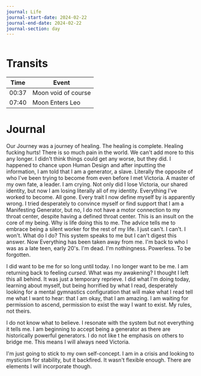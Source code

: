 ```yaml
---
journal: Life
journal-start-date: 2024-02-22
journal-end-date: 2024-02-22
journal-section: day
---
```


```calendar-nav
```

# Transits

| Time | Event |
|------|-------|
| 00:37 | Moon void of course |
| 07:40 | Moon Enters Leo |

# Journal

Our Journey was a journey of healing. The healing is complete. Healing fucking hurts! There is so much pain in the world. We can't add more to this any longer. I didn't think things could get any worse, but they did. I happened to chance upon Human Design and after inputting the information, I am told that I am a generator, a slave. Literally the opposite of who I've been trying to become from even before I met Victoria. A master of my own fate, a leader. I am crying. Not only did I lose Victoria, our shared identity, but now I am losing literally all of my identity. Everything I've worked to become. All gone. Every trait I now define myself by is apparently wrong. I tried desperately to convince myself or find support that I am a Manifesting Generator, but no, I do not have a motor connection to my throat center, despite having a defined throat center. This is an insult on the core of my being. Why is life doing this to me. The advice tells me to embrace being a silent worker for the rest of my life. I just can't. I can't. I won't. What do I do? This system speaks to me but I can't digest this answer. Now Everything has been taken away from me. I'm back to who I was as a late teen, early 20's. I'm dead. I'm nothingness. Powerless. To be forgotten.

I did want to be me for so long until today. I no longer want to be me. I am returning back to feeling *cursed*. What was my awakening? I thought I left this all behind. It was just a temporary reprieve. I did what I'm doing today, learning about myself, but being horrified by what I read, desperately looking for a mental gymnastics configuration that will make what I read tell me what I want to hear: that I am okay, that I am amazing. I am waiting for permission to ascend, permission to exist the way I want to exist. My rules, not theirs.

I do not know what to believe. I resonate with the system but not everything it  tells me. I am beginning to accept being a generator as there are historically powerful generators. I do not like t he emphasis on others to bridge me. This means I will always need Victoria.

I'm just going to stick to my own self-concept. I am in a crisis and looking to mysticism for stability, but it backfired. It wasn't flexible enough. There are elements I will incorporate though.

